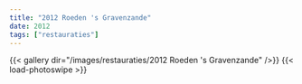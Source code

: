 ```yaml
---
title: "2012 Roeden 's Gravenzande"
date: 2012
tags: ["restauraties"]
---
```


{{< gallery dir="/images/restauraties/2012 Roeden 's Gravenzande" />}}
{{< load-photoswipe >}}